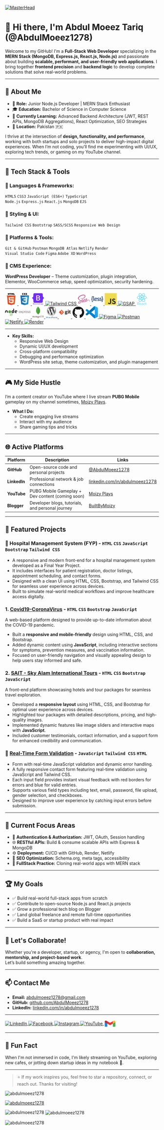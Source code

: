 [![MasterHead](https://media.licdn.com/dms/image/v2/D4D16AQHfiel5HGfElQ/profile-displaybackgroundimage-shrink_350_1400/profile-displaybackgroundimage-shrink_350_1400/0/1732219831808?e=1737590400&v=beta&t=qosNqTCprWT6Ilo4Fv6GM8RpBJJyLCKoQA8DcEpIlGQ)](https://AbdulMoeez1278.io)

# 👋 Hi there, I'm Abdul Moeez Tariq (@AbdulMoeez1278)

Welcome to my GitHub! I'm a **Full-Stack Web Developer** specializing in the **MERN Stack (MongoDB, Express.js, React.js, Node.js)** and passionate about building **scalable, performant, and user-friendly web applications**. I bring together **frontend precision** and **backend logic** to develop complete solutions that solve real-world problems.

---

## 🚀 About Me
- 💼 **Role:** Junior Node.js Developer | MERN Stack Enthusiast
- 🎓 **Education:** Bachelor of Science in Computer Science
- 🌱 **Currently Learning:** Advanced Backend Architecture (JWT, REST APIs, MongoDB Aggregations), React Optimization, SEO Strategies
- 📍 **Location:** Pakistan 🇵🇰

I thrive at the intersection of **design, functionality, and performance**, working with both startups and solo projects to deliver high-impact digital experiences. When I’m not coding, you’ll find me experimenting with UI/UX, exploring tech trends, or gaming on my YouTube channel.

---

## 🧠 Tech Stack & Tools
### 🔹 Languages & Frameworks:
`HTML5` `CSS3` `JavaScript (ES6+)` `TypeScript`  
`Node.js` `Express.js` `React.js` `MongoDB` `EJS`  

### 🔹 Styling & UI:
`Tailwind CSS` `Bootstrap` `SASS/SCSS` `Responsive Web Design`  

### 🔹 Platforms & Tools:
`Git & GitHub` `Postman` `MongoDB Atlas` `Netlify` `Render`  
`Visual Studio Code` `Figma` `Adobe XD` `WordPress`  

### 🔹 CMS Experience:
**WordPress Developer** – Theme customization, plugin integration, Elementor, WooCommerce setup, speed optimization, security hardening.

---

<p align="left">

  <!-- Frontend -->
  <a href="https://www.w3.org/html/" target="_blank" rel="noreferrer">
    <img src="https://raw.githubusercontent.com/devicons/devicon/master/icons/html5/html5-original-wordmark.svg" alt="HTML5" width="40" height="40"/>
  </a>
  <a href="https://www.w3schools.com/css/" target="_blank" rel="noreferrer">
    <img src="https://raw.githubusercontent.com/devicons/devicon/master/icons/css3/css3-original-wordmark.svg" alt="CSS3" width="40" height="40"/>
  </a>
  <a href="https://getbootstrap.com" target="_blank" rel="noreferrer">
    <img src="https://raw.githubusercontent.com/devicons/devicon/master/icons/bootstrap/bootstrap-plain-wordmark.svg" alt="Bootstrap" width="40" height="40"/>
  </a>
  <a href="https://tailwindcss.com/" target="_blank" rel="noreferrer">
    <img src="https://www.vectorlogo.zone/logos/tailwindcss/tailwindcss-icon.svg" alt="Tailwind CSS" width="40" height="40"/>
  </a>
  <a href="https://sass-lang.com/" target="_blank" rel="noreferrer">
    <img src="https://raw.githubusercontent.com/devicons/devicon/master/icons/sass/sass-original.svg" alt="SASS/SCSS" width="40" height="40"/>
  </a>
  <a href="https://lesscss.org/" target="_blank" rel="noreferrer">
    <img src="https://raw.githubusercontent.com/devicons/devicon/master/icons/less/less-plain-wordmark.svg" alt="LESS" width="40" height="40"/>
  </a>
  <a href="https://developer.mozilla.org/en-US/docs/Web/JavaScript" target="_blank" rel="noreferrer">
    <img src="https://raw.githubusercontent.com/devicons/devicon/master/icons/javascript/javascript-original.svg" alt="JavaScript" width="40" height="40"/>
  </a>
  <a href="https://greensock.com/gsap/" target="_blank" rel="noreferrer">
    <img src="https://avatars.githubusercontent.com/u/576147" alt="GSAP" width="40" height="40"/>
  </a>
  <a href="https://reactjs.org/" target="_blank" rel="noreferrer">
    <img src="https://raw.githubusercontent.com/devicons/devicon/master/icons/react/react-original-wordmark.svg" alt="React" width="40" height="40"/>
  </a>

  <!-- Backend -->
  <a href="https://nodejs.org" target="_blank" rel="noreferrer">
    <img src="https://raw.githubusercontent.com/devicons/devicon/master/icons/nodejs/nodejs-original-wordmark.svg" alt="Node.js" width="40" height="40"/>
  </a>
  <a href="https://expressjs.com" target="_blank" rel="noreferrer">
    <img src="https://raw.githubusercontent.com/devicons/devicon/master/icons/express/express-original-wordmark.svg" alt="Express.js" width="40" height="40"/>
  </a>
  <a href="https://www.mongodb.com/" target="_blank" rel="noreferrer">
    <img src="https://raw.githubusercontent.com/devicons/devicon/master/icons/mongodb/mongodb-original-wordmark.svg" alt="MongoDB" width="40" height="40"/>
  </a>

  <!-- CMS -->
  <a href="https://wordpress.org/" target="_blank" rel="noreferrer">
    <img src="https://raw.githubusercontent.com/devicons/devicon/master/icons/wordpress/wordpress-original.svg" alt="WordPress" width="40" height="40"/>
  </a>

  <!-- Tools & Platforms -->
  <a href="https://git-scm.com/" target="_blank" rel="noreferrer">
    <img src="https://raw.githubusercontent.com/devicons/devicon/master/icons/git/git-original-wordmark.svg" alt="Git" width="40" height="40"/>
  </a>
  <a href="https://github.com/" target="_blank" rel="noreferrer">
    <img src="https://raw.githubusercontent.com/devicons/devicon/master/icons/github/github-original.svg" alt="GitHub" width="40" height="40"/>
  </a>
  <a href="https://code.visualstudio.com/" target="_blank" rel="noreferrer">
    <img src="https://raw.githubusercontent.com/devicons/devicon/master/icons/vscode/vscode-original.svg" alt="VS Code" width="40" height="40"/>
  </a>
  <a href="https://figma.com/" target="_blank" rel="noreferrer">
    <img src="https://www.vectorlogo.zone/logos/figma/figma-icon.svg" alt="Figma" width="40" height="40"/>
  </a>
  <a href="https://postman.com/" target="_blank" rel="noreferrer">
    <img src="https://www.vectorlogo.zone/logos/getpostman/getpostman-icon.svg" alt="Postman" width="40" height="40"/>
  </a>
  <a href="https://netlify.com/" target="_blank" rel="noreferrer">
    <img src="https://www.vectorlogo.zone/logos/netlify/netlify-icon.svg" alt="Netlify" width="40" height="40"/>
  </a>
  <a href="https://render.com/" target="_blank" rel="noreferrer">
    <img src="https://www.vectorlogo.zone/logos/render/render-icon.svg" alt="Render" width="40" height="40"/>
  </a>
</p>

---

- **Key Skills:**  
  - Responsive Web Design  
  - Dynamic UI/UX development  
  - Cross-platform compatibility  
  - Debugging and performance optimization  
  - WordPress site setup, theme customization, and plugin management  

---

## 🎮 My Side Hustle
I’m a content creator on YouTube where I live stream **PUBG Mobile** gameplay on my channel sometimes, [Moizy Plays](https://www.youtube.com/channel/UCddS4GP_z65olX6ouQJpNnQ).  
- **What I Do:**  
  - Create engaging live streams  
  - Interact with my audience  
  - Share gaming tips and tricks  

---

## 🌐 Active Platforms
| Platform          | Description                                           | Links                                                |
|-------------------|-------------------------------------------------------|------------------------------------------------------|
| **GitHub**        | Open-source code and personal projects                | [@AbdulMoeez1278](https://github.com/AbdulMoeez1278) |
| **LinkedIn**      | Professional network & job connections                | [linkedin.com/in/abdulmoeez1278](https://linkedin.com/in/abdul-moeez-tariq) |
| **YouTube**       | PUBG Mobile Gameplay + Dev content (coming soon)      | [Moizy Plays](https://www.youtube.com/@moizy00)      |
| **Blogger**       | Developer blogs, tutorials, and personal journey      | [BuiltByMoizy](https://builtbymoizy.blogspot.com)    |

---

## 🌟 Featured Projects
### 🏥 Hospital Management System (FYP) - `HTML` `CSS` `JavaScript` `Bootstrap` `Tailwind CSS`
- A responsive and modern front-end for a hospital management system developed as a Final Year Project.
- It includes interfaces for patient registration, doctor listings, appointment scheduling, and contact forms.
- Designed with a clean UI using HTML, CSS, Bootstrap, and Tailwind CSS for seamless user experience across devices.
- Built to simulate real-world medical workflows and improve healthcare access digitally.

### 1. [Covid19-CoronaVirus](https://github.com/AbdulMoeez1278/Covid19-CoronaVirus_Website) - `HTML` `CSS` `Bootstrap` `JavaScript`
A web-based platform designed to provide up-to-date information about the COVID-19 pandemic.  
- Built a **responsive and mobile-friendly** design using HTML, CSS, and Bootstrap.  
- Added dynamic content using **JavaScript**, including interactive sections for symptoms, prevention measures, and vaccination information.  
- Focused on user-friendly navigation and visually appealing design to help users stay informed and safe.  

### 2. [SAIT - Sky Alam International Tours](https://github.com/AbdulMoeez1278/SAIT-WEB-BASED-Project) - `HTML` `CSS` `Bootstrap` `JavaScript`
A front-end platform showcasing hotels and tour packages for seamless travel exploration.  
- Developed a **responsive layout** using HTML, CSS, and Bootstrap for optimal user experience across devices.  
- Highlighted tour packages with detailed descriptions, pricing, and high-quality images.  
- Implemented dynamic features like image sliders and interactive maps with **JavaScript**.  
- Included customer testimonials, contact information, and a support form for enhanced credibility and communication.

### 📧 [Real-Time Form Validation](https://github.com/AbdulMoeez1278/realtime-form-validation-tailwind-js) - `JavaScript` `Tailwind CSS` `HTML`
- Form with real-time JavaScript validation and dynamic error handling.
- A fully responsive contact form featuring real-time validation using JavaScript and Tailwind CSS.
- Each input field provides instant visual feedback with red borders for errors and blue for valid entries.
- Supports various field types including text, email, password, file upload, gender selection, and checkboxes.
- Designed to improve user experience by catching input errors before submission.

---

## 🧱 Current Focus Areas
- 🔐 **Authentication & Authorization:** JWT, OAuth, Session handling  
- 🌐 **RESTful APIs:** Build & consume scalable APIs with Express & MongoDB  
- ⚙️ **Deployment:** CI/CD with GitHub, Render, Netlify  
- 🧠 **SEO Optimization:** Schema.org, meta tags, accessibility  
- 🔄 **FullStack Practice:** Cloning real-world apps with MERN stack

---

## 🏆 My Goals

- ✅ Build real-world full-stack apps from scratch  
- ✅ Contribute to open-source Node.js and React.js projects  
- ✅ Grow a professional tech blog on Blogger  
- ✅ Land global freelance and remote full-time opportunities  
- ✅ Build a SaaS or startup product with real impact  

---

## 💬 Let's Collaborate!
Whether you're a developer, startup, or agency, I'm open to **collaboration, mentorship, and project-based work**.  
Let’s build something amazing together.

---

## 📫 Contact Me
- **Email:** [abdulmoeez1278@gmail.com](mailto:abdulmoeez1278@gmail.com)  
- **GitHub:** [github.com/AbdulMoeez1278](https://github.com/AbdulMoeez1278)  
- **LinkedIn:** [linkedin.com/in/abdulmoeez1278](https://linkedin.com/in/abdulmoeez1278)  

---

<p align="left">
  <a href="https://www.linkedin.com/in/abdulmoeez1278" target="_blank">
    <img align="center" src="https://raw.githubusercontent.com/rahuldkjain/github-profile-readme-generator/master/src/images/icons/Social/linked-in-alt.svg" alt="LinkedIn" height="30" width="40" />
  </a>
  <a href="https://www.facebook.com/moizy00" target="_blank">
    <img align="center" src="https://raw.githubusercontent.com/rahuldkjain/github-profile-readme-generator/master/src/images/icons/Social/facebook.svg" alt="Facebook" height="30" width="40" />
  </a>
  <a href="https://www.instagram.com/moizy00" target="_blank">
    <img align="center" src="https://raw.githubusercontent.com/rahuldkjain/github-profile-readme-generator/master/src/images/icons/Social/instagram.svg" alt="Instagram" height="30" width="40" />
  </a>
  <a href="https://www.youtube.com/@moizy00" target="_blank">
    <img align="center" src="https://raw.githubusercontent.com/rahuldkjain/github-profile-readme-generator/master/src/images/icons/Social/youtube.svg" alt="YouTube" height="30" width="40" />
  </a>
  <a href="mailto:abdulmoeez1278@gmail.com" target="_blank">
    <img align="center" src="https://raw.githubusercontent.com/rahuldkjain/github-profile-readme-generator/master/src/images/icons/Social/gmail.svg" alt="Email" height="30" width="40" />
  </a>
</p>

---

## 🎯 Fun Fact
When I'm not immersed in code, I'm likely streaming on YouTube, exploring new cafes, or jotting down startup ideas in my notebook 📒.

---

> ⭐ If my work inspires you, feel free to star a repository, connect, or reach out. Thanks for visiting!

<p align="left"> <img src="https://komarev.com/ghpvc/?username=abdulmoeez1278&label=Profile%20views&color=0e75b6&style=flat" alt="abdulmoeez1278" /> </p>

<p align="left"> <a href="https://github.com/ryo-ma/github-profile-trophy"><img src="https://github-profile-trophy.vercel.app/?username=abdulmoeez1278" alt="abdulmoeez1278" /></a> </p>

<p><img align="left" src="https://github-readme-stats.vercel.app/api/top-langs?username=abdulmoeez1278&show_icons=true&locale=en&layout=compact" alt="abdulmoeez1278" /></p>

<p>&nbsp;<img align="center" src="https://github-readme-stats.vercel.app/api?username=abdulmoeez1278&show_icons=true&locale=en" alt="abdulmoeez1278" /></p>

<p><img align="center" src="https://github-readme-streak-stats.herokuapp.com/?user=abdulmoeez1278&" alt="abdulmoeez1278" /></p>
<!---
AbdulMoeez1278/AbdulMoeez1278 is a ✨ special ✨ repository because its `README.md` (this file) appears on your GitHub profile.
You can click the Preview link to take a look at your changes.
--->
